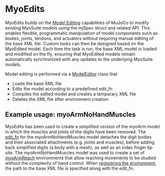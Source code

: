 # MyoEdits

MyoEdits builds on the [Model Editing](https://mujoco.readthedocs.io/en/stable/programming/modeledit.html) capabilities of MuJoCo to modify existing MyoSuite models using the mjSpec struct and related API. 
This enables flexible, programmatic manipulation of model components such as bodies, joints, tendons, and actuators without requiring manual editing of the base XML file. 
Custom tasks can then be designed based on the MyoEdited model.
Each time the task is run, the base XML model is loaded and modified on the fly, ensuring that MyoEdited models remain automatically synchronized with any updates to the underlying MyoSuite models.

Model editing is performed via a [ModelEditor](https://github.com/jamesheald/myosuite/blob/main/myosuite/envs/myo/myoedits/model_editor.py) class that
- Loads the base XML file
- Edits the model according to a predefined edit_fn
- Compiles the edited model and creates a temporary XML file
- Deletes the XML file after environment creation

## Example usage: myoArmNoHandMuscles

MyoEdits has been used to create a simplified version of the myoArm model in which the muscles and joints of the digits have been removed.
The [edit_fn](https://github.com/jamesheald/myosuite/blob/ba330261b55f38846b115fbe04055e56bf3d3fc0/myosuite/envs/myo/myoedits/__init__.py#L19) for the myoArmNoHandMuscles model
detaches the digit bodies and their associated attachments (e.g. joints and muscles), before adding back simplified digits (a body with a mesh), as well as an index finger tip site.
The myoArmNoHandMuscles model was used to create a set of [myoArmReach](https://myosuite.readthedocs.io/en/latest/suite.html#arm-reach) environments that allow reaching movements to be studied without the complexity of hand control.
When [registering the environment](https://github.com/jamesheald/myosuite/blob/ba330261b55f38846b115fbe04055e56bf3d3fc0/myosuite/envs/myo/myoedits/__init__.py#L72), the path to the base XML file is specified along with the edit_fn.
